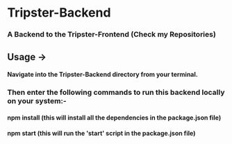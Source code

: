# Tripster-Backend

### A Backend to the Tripster-Frontend (Check my Repositories)

## Usage →
#### Navigate into the Tripster-Backend directory from your terminal.
### Then enter the following commands to run this backend locally on your system:-
#### npm install (this will install all the dependencies in the package.json file)
#### npm start (this will run the 'start' script in the package.json file)
